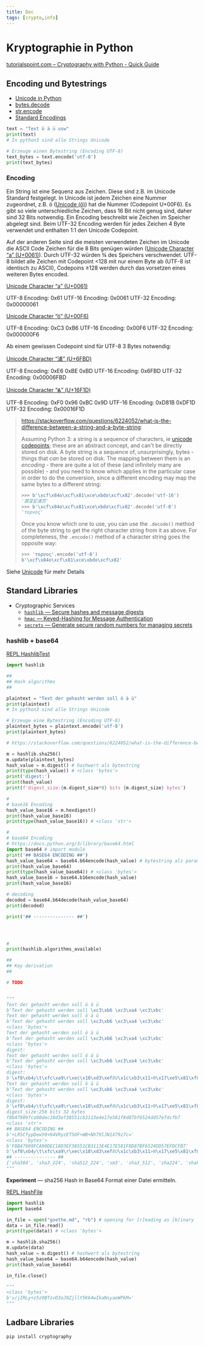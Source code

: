 ```yaml
---
title: Doc
tags: [crypto,info]
---
```


# Kryptographie in Python

[tutorialspoint.com – Cryptography with Python - Quick Guide](https://www.tutorialspoint.com/cryptography_with_python/cryptography_with_python_quick_guide.htm)



## Encoding und Bytestrings

- [Unicode in Python](https://docs.python.org/3/howto/unicode.html)
- [bytes.decode](https://docs.python.org/3/library/stdtypes.html#bytes.decode)
- [str.encode](https://docs.python.org/3/library/stdtypes.html#str.encode)
- [Standard Encodings](https://docs.python.org/3/library/codecs.html#standard-encodings)



```python
text = "Text ö ä ü usw"
print(text)
# In python3 sind alle Strings Unicode

# Erzeuge einen Bytestring (Encoding UTF-8)
text_bytes = text.encode('utf-8')
print(text_bytes)
```

### Encoding

Ein String ist eine Sequenz aus Zeichen. Diese sind z.B. im Unicode Standard festgelegt. In Unicode ist jedem Zeichen eine Nummer zugeordnet, z.B. ö ([Unicode (ö)](https://www.compart.com/en/unicode/U+00F6)) hat die Nummer (Codepoint U+00F6). Es gibt so viele unterschiedliche Zeichen, dass 16 Bit nicht genug sind, daher sind 32 Bits notwendig. Ein Encoding beschreibt wie Zeichen im Speicher abgelegt sind. Beim UTF-32 Encoding werden für jedes Zeichen 4 Byte verwendet und enthalten 1:1 den Unicode Codepoint.

Auf der anderen Seite sind die meisten verwendeten Zeichen im Unicode die ASCII Code Zeichen für die 8 Bits genügen würden ([Unicode Character “a” (U+0061)](https://www.compart.com/en/unicode/U+0061)). Durch UTF-32 würden ¾ des Speichers verschwendet. UTF-8 bildet alle Zeichen mit Codepoint <128 mit nur einem Byte ab (UTF-8 ist identisch zu ASCII), Codepoins ≥128 werden durch das vorsetzen eines weiteren Bytes encoded.

[Unicode Character “a” (U+0061)](https://www.compart.com/en/unicode/U+0061)

UTF-8 Encoding:	0x61
UTF-16 Encoding:	0x0061
UTF-32 Encoding:	0x00000061

[Unicode Character “ö” (U+00F6)](https://www.compart.com/en/unicode/U+00F6)

UTF-8 Encoding:	0xC3 0xB6
UTF-16 Encoding:	0x00F6
UTF-32 Encoding:	0x000000F6

Ab einem gewissen Codepoint sind für UTF-8 3 Bytes notwendig:

[Unicode Character “澽” (U+6FBD)](https://www.compart.com/en/unicode/U+6FBD)

UTF-8 Encoding:	0xE6 0xBE 0xBD
UTF-16 Encoding:	0x6FBD
UTF-32 Encoding:	0x00006FBD

[Unicode Character “𖼝” (U+16F1D)](https://www.compart.com/en/unicode/U+16F1D)

UTF-8 Encoding:	0xF0 0x96 0xBC 0x9D
UTF-16 Encoding:	0xD81B 0xDF1D
UTF-32 Encoding:	0x00016F1D




> https://stackoverflow.com/questions/6224052/what-is-the-difference-between-a-string-and-a-byte-string:
>
> Assuming Python 3: a string is a sequence of characters, ie [unicode codepoints](http://en.wikipedia.org/wiki/Unicode); these are an abstract concept, and can't be directly stored on disk. A byte string is a sequence of, unsurprisingly, bytes - things that *can* be stored on disk. The mapping between them is an *encoding* - there are quite a lot of these (and infinitely many are possible) - and you need to know which applies in the particular case in order to do the conversion, since a different encoding may map the same bytes to a different string: 
>
> ```python
> >>> b'\xcf\x84o\xcf\x81\xce\xbdo\xcf\x82'.decode('utf-16')
> '蓏콯캁澽苏'
> >>> b'\xcf\x84o\xcf\x81\xce\xbdo\xcf\x82'.decode('utf-8')
> 'τoρνoς'
> ```
>
> Once you know which one to use, you can use the `.decode()` method of the byte string to get the right character string from it as above. For completeness, the `.encode()` method of a character string goes the opposite way:
>
> ```python
> >>> 'τoρνoς'.encode('utf-8')
> b'\xcf\x84o\xcf\x81\xce\xbdo\xcf\x82'
> ```



Siehe [Unicode](/Diverses/Unicode/unicode.md) für mehr Details

## Standard Libraries

- Cryptographic Services
  - [`hashlib` — Secure hashes and message digests](https://docs.python.org/3/library/hashlib.html)
  - [`hmac` — Keyed-Hashing for Message Authentication](https://docs.python.org/3/library/hmac.html)
  - [`secrets` — Generate secure random numbers for managing secrets](https://docs.python.org/3/library/secrets.html)



### hashlib + base64



[REPL HashlibTest](https://repl.it/@franzmatejka/HashlibTest)

```python
import hashlib

##
## Hash algorithms
##

plaintext = "Text der gehasht werden soll ö ä ü"
print(plaintext)
# In python3 sind alle Strings Unicode

# Erzeuge eine Bytestring (Encoding UTF-8)
plaintext_bytes = plaintext.encode('utf-8')
print(plaintext_bytes)

# https://stackoverflow.com/questions/6224052/what-is-the-difference-between-a-string-and-a-byte-string

m = hashlib.sha256()
m.update(plaintext_bytes)
hash_value = m.digest() # hashwert als bytestring
print(type(hash_value)) # <class 'bytes'>
print('digest:')
print(hash_value)
print(f'digest_size:{m.digest_size*8} bits {m.digest_size} bytes')

#
# base16 Encoding
hash_value_base16 = m.hexdigest()
print(hash_value_base16)
print(type(hash_value_base16)) # <class 'str'>

#
# base64 Encoding
# https://docs.python.org/3/library/base64.html
import base64 # import module
print('## BASE64 ENCODING ##')
hash_value_base64 = base64.b64encode(hash_value) # bytestring als parameter
print(hash_value_base64)
print(type(hash_value_base64)) # <class 'bytes'>
hash_value_base16 = base64.b16encode(hash_value)
print(hash_value_base16)

# decoding
decoded = base64.b64decode(hash_value_base64)
print(decoded)

print('## --------------- ##')




#
print(hashlib.algorithms_available)

##
## Key derivation
##

# TODO


"""
Text der gehasht werden soll ö ä ü
b'Text der gehasht werden soll \xc3\xb6 \xc3\xa4 \xc3\xbc'
Text der gehasht werden soll ö ä ü
b'Text der gehasht werden soll \xc3\xb6 \xc3\xa4 \xc3\xbc'
<class 'bytes'>
Text der gehasht werden soll ö ä ü
b'Text der gehasht werden soll \xc3\xb6 \xc3\xa4 \xc3\xbc'
<class 'bytes'>
digest:
Text der gehasht werden soll ö ä ü
b'Text der gehasht werden soll \xc3\xb6 \xc3\xa4 \xc3\xbc'
<class 'bytes'>
digest:
b'\xf8\xb4y\t\xfc\xa9\r\xec\x18\xd3\xef8U\x1c\xb3\x11>N\x17\xe5\x81\xf8\xd8{\xf6RM\xd5~\xfd\xcf\xb7'
Text der gehasht werden soll ö ä ü
b'Text der gehasht werden soll \xc3\xb6 \xc3\xa4 \xc3\xbc'
<class 'bytes'>
digest:
b'\xf8\xb4y\t\xfc\xa9\r\xec\x18\xd3\xef8U\x1c\xb3\x11>N\x17\xe5\x81\xf8\xd8{\xf6RM\xd5~\xfd\xcf\xb7'
digest_size:256 bits 32 bytes
f8b47909fca90dec18d3ef38551cb3113e4e17e581f8d87bf6524dd57efdcfb7
<class 'str'>
## BASE64 ENCODING ##
b'+LR5CfypDewY0+84VRyzET5OF+WB+Nh79lJN1X79z7c='
<class 'bytes'>
b'F8B47909FCA90DEC18D3EF38551CB3113E4E17E581F8D87BF6524DD57EFDCFB7'
b'\xf8\xb4y\t\xfc\xa9\r\xec\x18\xd3\xef8U\x1c\xb3\x11>N\x17\xe5\x81\xf8\xd8{\xf6RM\xd5~\xfd\xcf\xb7'
## --------------- ##
{'sha384', 'sha3_224', 'sha512_224', 'sm3', 'sha3_512', 'sha224', 'shake_256', 'sha1', 'md5-sha1', 'sha512_256', 'md4', 'blake2b', 'whirlpool', 'sha512', 'md5', 'sha3_256', 'sha3_384', 'blake2s', 'ripemd160', 'shake_128', 'sha256'}
"""
```



**Experiment** — sha256 Hash in Base64 Format einer Datei ermitteln.

[REPL HashFile](https://repl.it/@franzmatejka/HashFile)

```python
import hashlib
import base64

in_file = open("goethe.md", "rb") # opening for [r]eading as [b]inary
data = in_file.read()
print(type(data)) # <class 'bytes'>

m = hashlib.sha256()
m.update(data)
hash_value = m.digest() # hashwert als bytestring
hash_value_base64 = base64.b64encode(hash_value)
print(hash_value_base64)

in_file.close()

"""
<class 'bytes'>
b'v/jIRLy+z5z9BTzvD3oJ9ZjllY5K64wIkaNsyaeWPkM='
"""
```



## Ladbare Libraries

```bash
pip install cryptography
```




